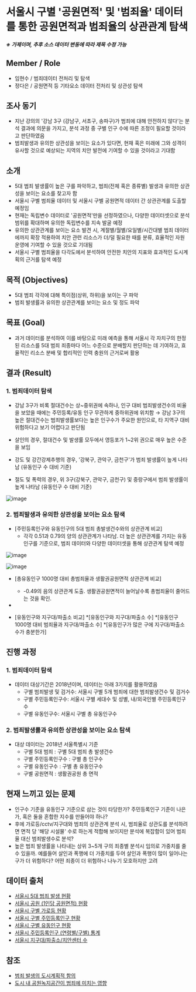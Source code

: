 # 서울시 구별 '공원면적' 및 '범죄율' 데이터를 통한 공원면적과 범죄율의 상관관계 탐색
##### ※ 가제이며, 추후 소스 데이터 변동에 따라 제목 수정 가능

## Member / Role
* 임현수 / 범죄데이터 전처리 및 탐색
* 정다은 / 공원면적 등 기타요소 데이터 전처리 및 상관성 탐색

## 조사 동기
* 지난 강의의 '강남 3구 (강남구, 서초구, 송파구)가 범죄에 대해 안전하지 않다'는 분석 결과에 의문을 가지고, 분석 과정 중 구별 인구 수에 따른 조정이 필요할 것이라고 판단하였음
* 범죄발생과 유의한 상관성을 보이는 요소가 있다면, 현재 혹은 미래에 그와 성격이 유사할 것으로 예상되는 지역의 치안 발전에 기여할 수 있을 것이라고 기대함

## 소개
* 5대 범죄 발생률이 높은 구를 파악하고, 범죄(전체 혹은 종류별) 발생과 유의한 상관성을 보이는 요소를 찾고자 함
* 서울시 구별 범죄율 데이터 및 서울시 구별 공원면적 데이터 간 상관관계를 도출할 예정임
* 현재는 독립변수 데이터로 '공원면적'만을 선정하였으나, 다양한 데이터셋으로 분석범위를 확대하며 유의한 독립변수를 지속 발굴 예정
* 유의한 상관관계를 보이는 요소 발견 시, 계절별/월별/요일별/시간대별 범죄 데이터에까지 확장 적용하여 치안 관련 리소스가 더/덜 필요한 때를 분류, 효율적인 자원 운영에 기여할 수 있을 것으로 기대됨
* 서울시 구별 범죄율을 다각도에서 분석하여 안전한 치안의 지표와 효과적인 도시계획의 근거를 탐색 예정

## 목적 (Objectives)
* 5대 범죄 각각에 대해 특이점(상위, 하위)을 보이는 구 파악
* 범죄 발생률과 유의한 상관관계를 보이는 요소 및 정도 파악

## 목표 (Goal)
* 과거 데이터를 분석하여 이를 바탕으로 미래 예측을 통해 서울시 각 자치구의 한정된 리소스를 5대 범죄 죄종마다 어느 수준으로 분배할지 판단하는 데 기여하고, 효율적인 리소스 분배 및 합리적인 인력 충원의 근거로써 활용


## 결과 (Result)
### 1. 범죄데이터 탐색
* 강남 3구가 비록 절대건수는 상~중위권에 속하나, 인구 대비 범죄발생건수의 비율을 보았을 때에는 주민등록/유동 인구 무관하게 중하위권에 위치함
   → 강남 3구의 높은 절대건수는 범죄발생률보다는 높은 인구수가 주요한 원인으로, 타 지역구 대비 위험하다고 보기 어렵다고 판단됨

* 살인의 경우, 절대건수 및 발생률 모두에서 영등포가 1~2위 권으로 매우 높은 수준을 보임
* 강도 및 강간강제추행의 경우, '강북구, 관악구, 금천구'가 범죄 발생률이 높게 나타남 (유동인구 수 대비 기준)
* 절도 및 폭력의 경우, 위 3구(강북구, 관악구, 금천구) 및 중랑구에서 범죄 발생률이 높게 나타남 (유동인구 수 대비 기준)

![image](https://user-images.githubusercontent.com/78459305/107248906-20912380-6a76-11eb-86d4-4c0d32b5f123.png)

### 2. 범죄발생과 유의한 상관성을 보이는 요소 탐색

* [주민등록인구와 유동인구의 5대 범죄 총발생건수와의 상관관계 비교]
   * 각각 0.51과 0.79의 양의 상관관계가 나타남. 더 높은 상관관계를 가지는 유동인구를 기준으로, 범죄 데이터와 다양한 데이터셋을 통해 상관관계 탐색 예정

![image](https://user-images.githubusercontent.com/75604413/107478433-cea6e580-6bbc-11eb-9560-2baa7a413ed1.png)

![image](https://user-images.githubusercontent.com/75604413/107478218-72dc5c80-6bbc-11eb-82ad-8039f31cddc2.png)

* [총유동인구 1000명 대비 총범죄율과 생활권공원면적 상관관계 비교]
   * -0.49의 음의 상관관계 도출. 생활권공원면적이 늘어날수록 총범죄율이 줄어드는 것을 확인.
   
* 
   
 

* [유동인구와 지구대/파출소 비교]
   *[유동인구와 지구대/파출소 수]
   *[유동인구 1000명 대비 범죄율과 지구대/파출소 수]
   *[유동인구가 많은 구에 지구대/파출소 수가 충분한가]

## 진행 과정
### 1. 범죄데이터 탐색
* 데이터 대상기간은 2018년이며, 데이터는 아래 3가지를 활용하였음
  * 구별 범죄발생 및 검거수: 서울시 구별 5개 범죄에 대한 범죄발생건수 및 검거수
  * 구별 주민등록인구수: 서울시 구별 세대수 및 성별, 내/외국인별 주민등록인구수
  * 구별 유동인구수: 서울시 구별 총 유동인구수


### 2. 범죄발생률과 유의한 상관성을 보이는 요소 탐색
* 대상 데이터는 2018년 서울특별시 기준
   * 구별 5대 범죄 :  구별 5대 범죄 총 발생건수
   * 구별 주민등록인구수 : 구별 총 인구수
   * 구별 유동인구수 : 구별 총 유동인구수
   * 구별 공원면적 : 생활권공원 총 면적


## 현재 느끼고 있는 문제
* 인구수 기준을 유동인구 기준으로 삼는 것이 타당한가? 주민등록인구 기준이 나은가, 혹은 둘을 혼합한 지수를 만들어야 하나?
* 후에 가로등/cctv/지구대와 범죄의 상관관계 분석 시, 범죄율로 상관도를 분석하려면 면적 당 '해당 시설물' 수로 하는게 적합해 보이지만 분석에 복잡함이 있어 범죄율 대신 범죄발생수로 분석?
* 높은 범죄 발생률을 나타내는 상위 3~5개 구의 죄종별 분석시 임의로 가중치를 줄 수 있을까. 예를들어 살인과 폭행에 더 가중치를 두어 살인과 폭행이 많이 일어나는 구가 더 위험하다? 어떤 죄종이 더 위험하나 나누기 모호하지만 고려






## 데이터 출처
* [서울시 5대 범죄 발생 현황](http://data.seoul.go.kr/dataList/316/S/2/datasetView.do)
* [서울시 공원 (1인당 공원면적) 현황](http://data.seoul.go.kr/dataList/360/S/2/datasetView.do)
* [서울시 구별 가로등 현황](http://data.seoul.go.kr/dataList/261/S/2/datasetView.do)
* [서울시 구별 주민등록인구 현황](http://data.seoul.go.kr/dataList/419/S/2/datasetView.do)
* [서울시 구별 유동인구 현황](http://datakorea.datastore.or.kr/profile/geo/04000KR11/#flow_top_bottom_private_data)
* [서울시 주민등록인구 (연령별/구별) 통계](http://data.seoul.go.kr/dataList/10718/S/2/datasetView.do)
* [서울시 지구대/파출소/치안센터 수](http://data.seoul.go.kr/dataList/224/S/2/datasetView.do)

## 참조
* [범죄 발생의 도시계획적 함의](http://kostat.go.kr/file_total/paper2005-1.pdf)
* [도시 내 공원녹지공간이 범죄에 미치는 영향](https://www.dbpia.co.kr/journal/articleDetail?nodeId=NODE01227581)
